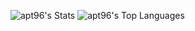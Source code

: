 
![apt96's Stats](https://github-readme-stats.vercel.app/api?username=apt96&theme=default&show_icons=true&hide_border=true&count_private=false) ![apt96's Top Languages](https://github-readme-stats.vercel.app/api/top-langs/?username=apt96&theme=default&show_icons=true&hide_border=true&layout=compact)

